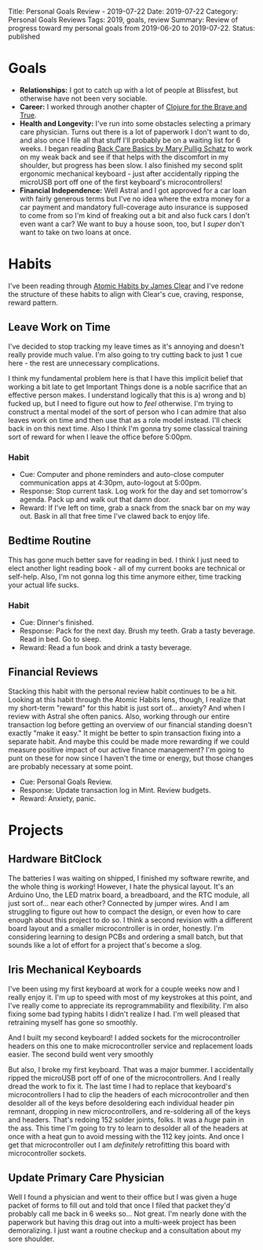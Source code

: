 Title: Personal Goals Review - 2019-07-22
Date: 2019-07-22
Category: Personal Goals Reviews
Tags: 2019, goals, review
Summary: Review of progress toward my personal goals from 2019-06-20 to 2019-07-22.
Status: published


# Goals
* **Relationships:** I got to catch up with a lot of people at Blissfest, but otherwise have not been very sociable.
* **Career:** I worked through another chapter of [Clojure for the Brave and True](https://www.braveclojure.com/clojure-for-the-brave-and-true/).
* **Health and Longevity:** I've run into some obstacles selecting a primary care physician. Turns out there is a lot of paperwork I don't want to do, and also once I file all that stuff I'll probably be on a waiting list for 6 weeks. I began reading [Back Care Basics by Mary Pullig Schatz](https://amzn.to/2XTXbaI) to work on my weak back and see if that helps with the discomfort in my shoulder, but progress has been slow. I also finished my second split ergonomic mechanical keyboard - just after accidentally ripping the microUSB port off one of the first keyboard's microcontrollers!
* **Financial Independence:** Well Astral and I got approved for a car loan with fairly generous terms but I've no idea where the extra money for a car payment and mandatory full-coverage auto insurance is supposed to come from so I'm kind of freaking out a bit and also fuck cars I don't even want a car? We want to buy a house soon, too, but I *super* don't want to take on two loans at once.


# Habits
I've been reading through [Atomic Habits by James Clear](https://amzn.to/2XTJbO5) and I've redone the structure of these habits to align with Clear's cue, craving, response, reward pattern.

## Leave Work on Time
I've decided to stop tracking my leave times as it's annoying and doesn't really provide much value. I'm also going to try cutting back to just 1 cue here - the rest are unnecessary complications.

I think my fundamental problem here is that I have this implicit belief that working a bit late to get Important Things done is a noble sacrifice that an effective person makes. I understand logically that this is a) wrong and b) fucked up, but I need to figure out how to *feel* otherwise. I'm trying to construct a mental model of the sort of person who I can admire that also leaves work on time and then use that as a role model instead. I'll check back in on this next time. Also I think I'm gonna try some classical training sort of reward for when I leave the office before 5:00pm.

### Habit
* Cue: Computer and phone reminders and auto-close computer communication apps at 4:30pm, auto-logout at 5:00pm.
* Response: Stop current task. Log work for the day and set tomorrow's agenda. Pack up and walk out that damn door.
* Reward: If I've left on time, grab a snack from the snack bar on my way out. Bask in all that free time I've clawed back to enjoy life.

## Bedtime Routine
This has gone much better save for reading in bed. I think I just need to elect another light reading book - all of my current books are technical or self-help. Also, I'm not gonna log this time anymore either, time tracking your actual life sucks.

### Habit
* Cue: Dinner's finished.
* Response: Pack for the next day. Brush my teeth. Grab a tasty beverage. Read in bed. Go to sleep.
* Reward: Read a fun book and drink a tasty beverage.

## Financial Reviews
Stacking this habit with the personal review habit continues to be a hit. Looking at this habit through the Atomic Habits lens, though, I realize that my short-term "reward" for this habit is just sort of... anxiety? And when I review with Astral she often panics. Also, working through our entire transaction log before getting an overview of our financial standing doesn't exactly "make it easy." It might be better to spin transaction fixing into a separate habit. And maybe this could be made more rewarding if we could measure positive impact of our active finance management? I'm going to punt on these for now since I haven't the time or energy, but those changes are probably necessary at some point.

* Cue: Personal Goals Review.
* Response: Update transaction log in Mint. Review budgets.
* Reward: Anxiety, panic.

# Projects
## Hardware BitClock
The batteries I was waiting on shipped, I finished my software rewrite, and the whole thing is *working*! However, I hate the physical layout. It's an Arduino Uno, the LED matrix board, a breadboard, and the RTC module, all just sort of... near each other? Connected by jumper wires. And I am struggling to figure out how to compact the design, or even how to care enough about this project to do so. I think a second revision with a different board layout and a smaller microcontroller is in order, honestly. I'm considering learning to design PCBs and ordering a small batch, but that sounds like a lot of effort for a project that's become a slog.

## Iris Mechanical Keyboards
I've been using my first keyboard at work for a couple weeks now and I really enjoy it. I'm up to speed with most of my keystrokes at this point, and I've really come to appreciate its reprogrammability and flexibility. I'm also fixing some bad typing habits I didn't realize I had. I'm well pleased that retraining myself has gone so smoothly.

And I built my second keyboard! I added sockets for the microcontroller headers on this one to make microcontroller service and replacement loads easier. The second build went very smoothly

But also, I broke my first keyboard. That was a major bummer. I accidentally ripped the microUSB port off of one of the microcontrollers. And I really dread the work to fix it. The last time I had to replace that keyboard's microcontrollers I had to clip the headers of each microcontroller and then desolder all of the keys before desoldering each individual header pin remnant, dropping in new microcontrollers, and re-soldering all of the keys and headers. That's redoing 152 solder joints, folks. It was a *huge* pain in the ass. This time I'm going to try to learn to desolder all of the headers at once with a heat gun to avoid messing with the 112 key joints. And once I get that microcontroller out I am *definitely* retrofitting this board with microcontroller sockets.

## Update Primary Care Physician
Well I found a physician and went to their office but I was given a huge packet of forms to fill out and told that once I filed that packet they'd probably call me back in 6 weeks so... Not great. I'm nearly done with the paperwork but having this drag out into a multi-week project has been demoralizing. I just want a routine checkup and a consultation about my sore shoulder.
